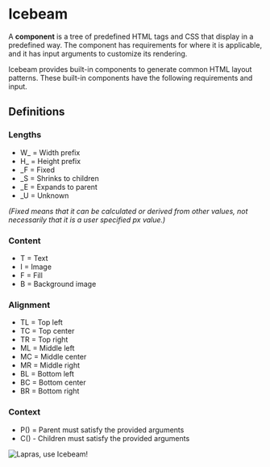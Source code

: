 # Icebeam

A **component** is a tree of predefined HTML tags and CSS that display in a predefined way. The component has requirements for where it is applicable, and it has input arguments to customize its rendering.

Icebeam provides built-in components to generate common HTML layout patterns. These built-in components have the following requirements and input.

## Definitions

### Lengths

- W_ = Width prefix
- H_ = Height prefix
- _F = Fixed
- _S = Shrinks to children
- _E = Expands to parent
- _U = Unknown

*(Fixed means that it can be calculated or derived from other values, not necessarily that it is a user specified px value.)*

### Content

- T = Text
- I = Image
- F = Fill
- B = Background image

### Alignment

- TL = Top left
- TC = Top center
- TR = Top right
- ML = Middle left
- MC = Middle center
- MR = Middle right
- BL = Bottom left
- BC = Bottom center
- BR = Bottom right

### Context

- P() = Parent must satisfy the provided arguments
- C() - Children must satisfy the provided arguments

![Lapras, use Icebeam!](https://i.imgur.com/FtSg70O.gif)
